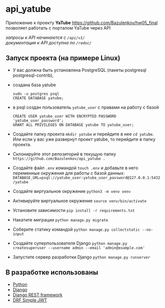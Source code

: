 # api_yatube
Приложение к проекту **YaTube** https://github.com/Bazulenkov/hw05_final
позволяет работать с порталом YaTube через API

*запросы к API начинаются с `/api/v1/`*  
*документация к API доступна по `/redoc/`*

## Запуск проекта (на примере Linux)

- У вас должна быть установлена PostgreSQL (пакеты postgresql postgresql-contrib),  
- создана база yatube
    ```
    sudo -u postgres psql
    CREATE DATABASE yatube;
    ```
- в psql создан пользователь `yatube_user` c правами на работу с базой
    ```
    CREATE USER yatube_user WITH ENCRYPTED PASSWORD 'yatube_user_password';
    GRANT ALL PRIVILEGES ON DATABASE yatube TO yatube_user; 
    ```
- Создайте папку проекта `mkdir yatube` и перейдите в нее `cd yatube`. Или если у вас уже развернут проект yatube, то перейдите в папку проекта.
- Склонируйте этот репозиторий в текущую папку `https://github.com/Bazulenkov/api_yatube .`
- Создайте файл `.env` командой `touch .env` и добавьте в него переменные окружения для работы с базой данных:
`DATABASE_URL=psql://yatube_user:yatube_user_password@127.0.0.1:5432/yatube`

- Создайте виртуальное окружение `python3 -m venv venv`
- Активируйте виртуальное окружение `source venv/bin/activate`
- Установите зависимости `pip install -r requirements.txt`
- Накатите миграции `python manage.py migrate`
- Соберите статику командой `python manage.py collectstatic --no-input`
- Создайте суперпользователя Django `python manage.py createsuperuser --username admin --email 'admin@example.com'`
- Запустите сервер разработки Django `python manage.py runserver`



## В разработке использованы

- [Python](https://www.python.org/)
- [Django](https://www.djangoproject.com/)
- [Django REST framework](https://www.django-rest-framework.org/)
- [DRF Simple JWT](https://django-rest-framework-simplejwt.readthedocs.io/en/latest/)
